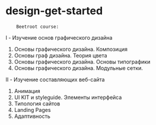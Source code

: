 # design-get-started

        Beetroot course:
I - Изучение основ графического дизайна
  1. Основы графического дизайна. Композиция
  2. Основы граф дизайна. Теория цвета
  3. Основы графического дизайна. Основы типографики
  4. Основы графического дизайна. Модульные сетки.

II - Изучение составляющих веб-сайта
  1. Анимация
  2. UI KIT и styleguide. Элементы интерфейса
  3. Типология сайтов
  4. Landing Pages
  5. Адаптивность
